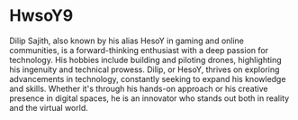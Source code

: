 # HwsoY9
Dilip Sajith, also known by his alias HesoY in gaming and online communities, is a forward-thinking enthusiast with a deep passion for technology. His hobbies include building and piloting drones, highlighting his ingenuity and technical prowess. Dilip, or HesoY, thrives on exploring advancements in technology, constantly seeking to expand his knowledge and skills. Whether it's through his hands-on approach or his creative presence in digital spaces, he is an innovator who stands out both in reality and the virtual world.
